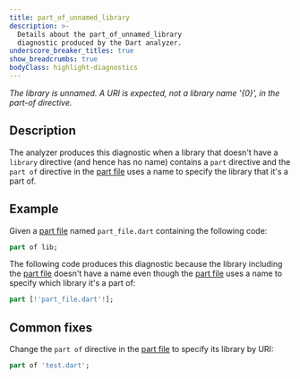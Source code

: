 ```yaml
---
title: part_of_unnamed_library
description: >-
  Details about the part_of_unnamed_library
  diagnostic produced by the Dart analyzer.
underscore_breaker_titles: true
show_breadcrumbs: true
bodyClass: highlight-diagnostics
---
```


_The library is unnamed. A URI is expected, not a library name '{0}', in the part-of directive._

## Description

The analyzer produces this diagnostic when a library that doesn't have a
`library` directive (and hence has no name) contains a `part` directive
and the `part of` directive in the [part file][] uses a name to specify
the library that it's a part of.

## Example

Given a [part file][] named `part_file.dart` containing the following
code:

```dart
part of lib;
```

The following code produces this diagnostic because the library including
the [part file][] doesn't have a name even though the [part file][] uses a
name to specify which library it's a part of:

```dart
part [!'part_file.dart'!];
```

## Common fixes

Change the `part of` directive in the [part file][] to specify its library
by URI:

```dart
part of 'test.dart';
```

[part file]: /resources/glossary#part-file

